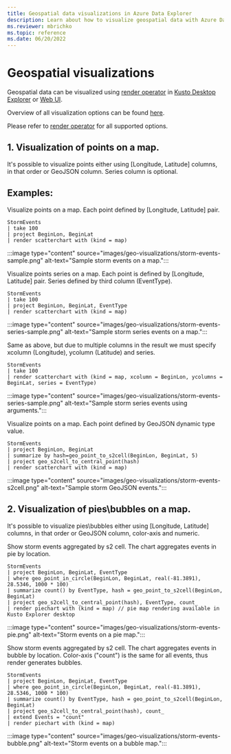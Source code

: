 ```yaml
---
title: Geospatial data visualizations in Azure Data Explorer
description: Learn about how to visualize geospatial data with Azure Data Explorer.
ms.reviewer: mbrichko
ms.topic: reference
ms.date: 06/20/2022
---
```


# Geospatial visualizations

Geospatial data can be visualized using [render operator](renderoperator.md) in [Kusto Desktop Explorer](../tools/kusto-explorer-using.md) or [Web UI](../../web-query-data.md).

Overview of all visualization options can be found [here](../../viz-overview.md).

Please refer to [render operator](renderoperator.md) for all supported options.

## 1. Visualization of points on a map.

It's possible to visualize points either using [Longitude, Latitude] columns, in that order or GeoJSON column. Series column is optional.

## Examples:

Visualize points on a map. Each point defined by [Longitude, Latitude] pair.

<!-- csl: https://help.kusto.windows.net/Samples -->
```kusto
StormEvents
| take 100
| project BeginLon, BeginLat
| render scatterchart with (kind = map)
```

:::image type="content" source="images/geo-visualizations/storm-events-sample.png" alt-text="Sample storm events on a map.":::

Visualize points series on a map. Each point is defined by [Longitude, Latitude] pair. Series defined by third column (EventType).

<!-- csl: https://help.kusto.windows.net/Samples -->
```kusto
StormEvents
| take 100
| project BeginLon, BeginLat, EventType
| render scatterchart with (kind = map)
```

:::image type="content" source="images/geo-visualizations/storm-events-series-sample.png" alt-text="Sample storm series events on a map.":::

Same as above, but due to multiple columns in the result we must specify xcolumn (Longitude), ycolumn (Latitude) and series.

<!-- csl: https://help.kusto.windows.net/Samples -->
```kusto
StormEvents
| take 100
| render scatterchart with (kind = map, xcolumn = BeginLon, ycolumns = BeginLat, series = EventType)
```
:::image type="content" source="images/geo-visualizations/storm-events-series-sample.png" alt-text="Sample storm series events using arguments.":::

Visualize points on a map. Each point defined by GeoJSON dynamic type value.

<!-- csl: https://help.kusto.windows.net/Samples -->
```kusto
StormEvents
| project BeginLon, BeginLat
| summarize by hash=geo_point_to_s2cell(BeginLon, BeginLat, 5)
| project geo_s2cell_to_central_point(hash)
| render scatterchart with (kind = map)
```
:::image type="content" source="images/geo-visualizations/storm-events-s2cell.png" alt-text="Sample storm GeoJSON events.":::

## 2. Visualization of pies\bubbles on a map.

It's possible to visualize pies\bubbles either using [Longitude, Latitude] columns, in that order or GeoJSON column, color-axis and numeric.

Show storm events aggregated by s2 cell. The chart aggregates events in pie by location.

<!-- csl: https://help.kusto.windows.net/Samples -->
```kusto
StormEvents
| project BeginLon, BeginLat, EventType
| where geo_point_in_circle(BeginLon, BeginLat, real(-81.3891), 28.5346, 1000 * 100)
| summarize count() by EventType, hash = geo_point_to_s2cell(BeginLon, BeginLat)
| project geo_s2cell_to_central_point(hash), EventType, count_
| render piechart with (kind = map) // pie map rendering available in Kusto Explorer desktop
```

:::image type="content" source="images/geo-visualizations/storm-events-pie.png" alt-text="Storm events on a pie map.":::

Show storm events aggregated by s2 cell. The chart aggregates events in bubble by location. Color-axis ("count") is the same for all events, thus render generates bubbles. 

<!-- csl: https://help.kusto.windows.net/Samples -->
```kusto
StormEvents
| project BeginLon, BeginLat, EventType
| where geo_point_in_circle(BeginLon, BeginLat, real(-81.3891), 28.5346, 1000 * 100)
| summarize count() by EventType, hash = geo_point_to_s2cell(BeginLon, BeginLat)
| project geo_s2cell_to_central_point(hash), count_
| extend Events = "count"
| render piechart with (kind = map)
```

:::image type="content" source="images/geo-visualizations/storm-events-bubble.png" alt-text="Storm events on a bubble map.":::
